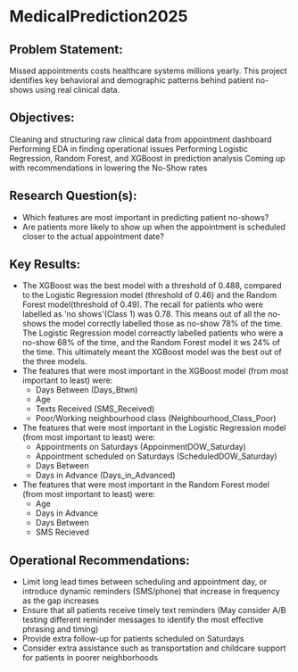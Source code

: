 # MedicalPrediction2025

## Problem Statement:
Missed appointments costs healthcare systems millions yearly. This project identifies key behavioral and demographic patterns behind patient no-shows using real clinical data.

## Objectives:
Cleaning and structuring raw clinical data from appointment dashboard
Performing EDA in finding operational issues
Performing Logistic Regression, Random Forest, and XGBoost in prediction analysis
Coming up with recommendations in lowering the No-Show rates

## Research Question(s):
* Which features are most important in predicting patient no-shows?
* Are patients more likely to show up when the appointment is scheduled closer to the actual appointment date?

## Key Results:
* The XGBoost was the best model with a threshold of 0.488, compared to the Logistic Regression model (threshold of 0.46) and the Random Forest model(threshold of 0.49). The recall for patients who were labelled as 'no shows'(Class 1) was 0.78. This means out of all the no-shows the model correctly labelled those as no-show 78% of the time. The Logistic Regression model correactly labelled patients who were a no-show 68% of the time, and the Random Forest model it ws 24% of the time. This ultimately meant the XGBoost model was the best out of the three models. 
* The features that were most important in the XGBoost model (from most important to least) were:
  * Days Between (Days_Btwn)
  * Age
  * Texts Received (SMS_Received)
  * Poor/Working neighbourhood class (Neighbourhood_Class_Poor)
* The features that were most important in the Logistic Regression model (from most important to least) were:
  * Appointments on Saturdays (AppoinmentDOW_Saturday)
  * Appointment scheduled on Saturdays (ScheduledDOW_Saturday)
  * Days Between 
  * Days in Advance (Days_in_Advanced)
* The features that were most important in the Random Forest model (from most important to least) were:
  * Age
  * Days in Advance 
  * Days Between
  * SMS Recieved

## Operational Recommendations:
* Limit long lead times between scheduling and appointment day, or introduce dynamic reminders (SMS/phone) that increase in frequency as the gap increases
* Ensure that all patients receive timely text reminders (May consider A/B testing different reminder messages to identify the most effective phrasing and timing)
* Provide extra follow-up for patients scheduled on Saturdays
* Consider extra assistance such as transportation and childcare support for patients in poorer neighborhoods

